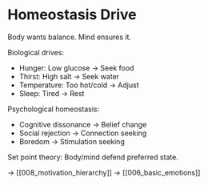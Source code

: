 # Homeostasis Drive

Body wants balance. Mind ensures it.

Biological drives:
- Hunger: Low glucose → Seek food
- Thirst: High salt → Seek water
- Temperature: Too hot/cold → Adjust
- Sleep: Tired → Rest

Psychological homeostasis:
- Cognitive dissonance → Belief change
- Social rejection → Connection seeking
- Boredom → Stimulation seeking

Set point theory:
Body/mind defend preferred state.

→ [[008_motivation_hierarchy]]
→ [[006_basic_emotions]]